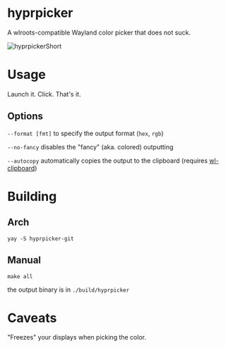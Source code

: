 # hyprpicker

A wlroots-compatible Wayland color picker that does not suck.

![hyprpickerShort](https://user-images.githubusercontent.com/43317083/188224867-7d77a3b3-0a66-488c-8019-39b00060ab42.gif)

# Usage

Launch it. Click. That's it.

## Options

`--format [fmt]` to specify the output format (`hex`, `rgb`)

`--no-fancy` disables the "fancy" (aka. colored) outputting

`--autocopy` automatically copies the output to the clipboard (requires [wl-clipboard](https://github.com/bugaevc/wl-clipboard))

# Building

## Arch
`yay -S hyprpicker-git`

## Manual
`make all`

the output binary is in `./build/hyprpicker`

# Caveats

"Freezes" your displays when picking the color.
